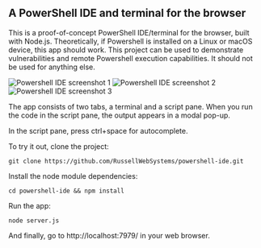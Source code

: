 ## A PowerShell IDE and terminal for the browser

This is a proof-of-concept PowerShell IDE/terminal for the browser, built with Node.js. Theoretically, if Powershell is installed on a Linux or macOS device, this app should work. This project can be used to demonstrate vulnerabilities and remote Powershell execution capabilities.  It should not be used for anything else.

![Powershell IDE screenshot 1](https://raw.githubusercontent.com/RussellWebSystems/powershell-ide/master/images/pside1.png "Powershell IDE editor with autocomplete")
![Powershell IDE screenshot 2](https://raw.githubusercontent.com/RussellWebSystems/powershell-ide/master/images/pside2.png "Powershell IDE script editor results")
![Powershell IDE screenshot 3](https://raw.githubusercontent.com/RussellWebSystems/powershell-ide/master/images/pside3.png "Powershell IDE terminal")

The app consists of two tabs, a terminal and a script pane. When you run the code in the script pane, the output appears in a modal pop-up.

In the script pane, press ctrl+space for autocomplete.

To try it out, clone the project:

`git clone https://github.com/RussellWebSystems/powershell-ide.git`

Install the node module dependencies:
	
`cd powershell-ide && npm install`

Run the app:

`node server.js`

And finally, go to http://localhost:7979/ in your web browser.
